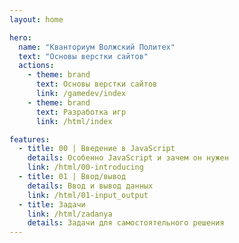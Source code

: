 ```yaml
---
layout: home

hero:
  name: "Кванториум Волжский Политех"
  text: "Основы верстки сайтов"
  actions:
    - theme: brand
      text: Основы верстки сайтов
      link: /gamedev/index
    - theme: brand
      text: Разработка игр
      link: /html/index

features:
  - title: 00 | Введение в JavaScript
    details: Особенно JavaScript и зачем он нужен
    link: /html/00-introducing
  - title: 01 | Ввод/вывод 
    details: Ввод и вывод данных
    link: /html/01-input_output
  - title: Задачи
    link: /html/zadanya
    details: Задачи для самостоятельного решения
---
```

